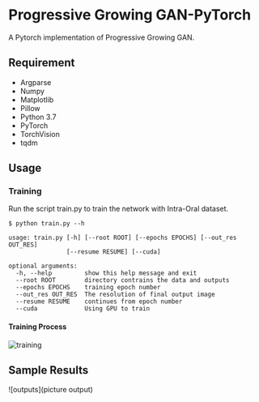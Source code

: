 Progressive Growing GAN-PyTorch
============================
A Pytorch implementation of Progressive Growing GAN.

Requirement
----------------------------
* Argparse
* Numpy
* Matplotlib
* Pillow
* Python 3.7
* PyTorch
* TorchVision
* tqdm


Usage
----------------------------

### Training

Run the script train.py to train the network with Intra-Oral dataset.
```
$ python train.py --h    

usage: train.py [-h] [--root ROOT] [--epochs EPOCHS] [--out_res OUT_RES]
                [--resume RESUME] [--cuda]

optional arguments:
  -h, --help         show this help message and exit
  --root ROOT        directory contrains the data and outputs
  --epochs EPOCHS    training epoch number
  --out_res OUT_RES  The resolution of final output image
  --resume RESUME    continues from epoch number
  --cuda             Using GPU to train
```
#### Training Process

![training](gif)

Sample Results
----------------------------

![outputs](picture output)


